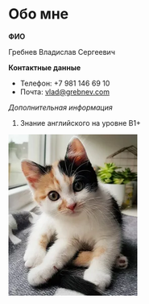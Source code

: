 # Обо мне
**ФИО**

Гребнев Владислав Сергеевич

**Контактные данные**

- Телефон: +7 981 146 69 10
- Почта: vlad@grebnev.com

*Дополнительная информация* 

1. Знание английского на уровне B1+

![Alt text](image.png)